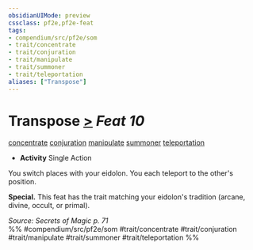```yaml
---
obsidianUIMode: preview
cssclass: pf2e,pf2e-feat
tags:
- compendium/src/pf2e/som
- trait/concentrate
- trait/conjuration
- trait/manipulate
- trait/summoner
- trait/teleportation
aliases: ["Transpose"]
---
```

# Transpose  [>](rules/core-rulebook/chapter-9-playing-the-game.md#Actions "Single Action") *Feat 10*  
[concentrate](rules/traits/concentrate.md)  [conjuration](rules/traits/conjuration.md)  [manipulate](rules/traits/manipulate.md)  [summoner](rules/traits/summoner-som.md)  [teleportation](rules/traits/teleportation.md)  

- **Activity** Single Action

You switch places with your eidolon. You each teleport to the other's position.

**Special.** This feat has the trait matching your eidolon's tradition (arcane, divine, occult, or primal).

*Source: Secrets of Magic p. 71*  
%% #compendium/src/pf2e/som #trait/concentrate #trait/conjuration #trait/manipulate #trait/summoner #trait/teleportation %%
